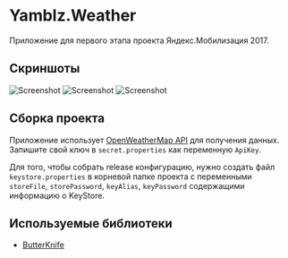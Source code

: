 ﻿# Yamblz.Weather
Приложение для первого этапа проекта Яндекс.Мобилизация 2017.

## Скриншоты
![Screenshot](https://raw.githubusercontent.com/IvanAntsiferov/Yamblz-Weather/master/docs/images/Screenshot1.png)
![Screenshot](https://raw.githubusercontent.com/IvanAntsiferov/Yamblz-Weather/master/docs/images/Screenshot2.png)
![Screenshot](https://raw.githubusercontent.com/IvanAntsiferov/Yamblz-Weather/master/docs/images/Screenshot3.png)

## Сборка проекта
Приложение использует [OpenWeatherMap API](https://openweathermap.org/api) для получения данных. Запишите свой ключ в `secret.properties` как переменную `ApiKey`.

Для того, чтобы собрать release конфигурацию, нужно создать файл `keystore.properties` в корневой папке проекта с переменными `storeFile`, `storePassword`, `keyAlias`, `keyPassword` содержащими информацию о KeyStore.

## Используемые библиотеки
* [ButterKnife](https://github.com/JakeWharton/butterknife)
